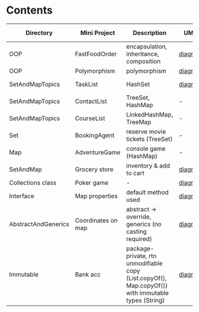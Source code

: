 # Contents

| Directory | Mini Project | Description | UML | output screenshot |
| --- | --- | --- |--- | --- |
| OOP | FastFoodOrder | encapsulation, inheritance, composition | [diagram](https://github.com/ashleytanliling/java-basics/blob/main/src/main/java/OOP/FastFoodOrder/diagram.png) | [output](https://github.com/ashleytanliling/java-basics/blob/main/src/main/java/OOP/FastFoodOrder/output%20example.png) |
| OOP | Polymorphism | polymorphism | [diagram](https://github.com/ashleytanliling/java-basics/blob/main/src/main/java/OOP/Polymorphism/diagram.png) | [output](https://github.com/ashleytanliling/java-basics/blob/main/src/main/java/OOP/Polymorphism/output%20example.png) |
| SetAndMapTopics | TaskList | HashSet | [diagram](https://github.com/ashleytanliling/java-basics/blob/main/src/main/java/SetAndMapTopics/TaskListHashSet/diagram.png) | [output1](https://github.com/ashleytanliling/java-basics/blob/main/src/main/java/SetAndMapTopics/TaskListHashSet/output%20example%201.png) [output2](https://github.com/ashleytanliling/java-basics/blob/main/src/main/java/SetAndMapTopics/TaskListHashSet/output%20example%202.png) |
| SetAndMapTopics | ContactList | TreeSet, HashMap | - | - |
| SetAndMapTopics | CourseList | LinkedHashMap, TreeMap | - | - |
| Set | BookingAgent | reserve movie tickets (TreeSet) | - | [output](https://github.com/ashleytanliling/java-basics/blob/main/src/main/java/Set/output%20example.png) |
| Map | AdventureGame | console game (HashMap) | - | - |
| SetAndMap | Grocery store | inventory & add to cart | [diagram](https://github.com/ashleytanliling/java-basics/blob/main/src/main/java/SetAndMap/diagram.png) | [output](https://github.com/ashleytanliling/java-basics/blob/main/src/main/java/SetAndMap/output%20example.png) |
| Collections class | Poker game | - | [diagram](https://github.com/ashleytanliling/java-basics/blob/main/src/main/java/Collections/diagram.png) | [output](https://github.com/ashleytanliling/java-basics/blob/main/src/main/java/Collections/diagram.png) |
| Interface | Map properties | default method used | [diagram](https://github.com/ashleytanliling/java-basics/blob/main/src/main/java/Interface/diagram.png) | [output](https://github.com/ashleytanliling/java-basics/blob/main/src/main/java/Interface/output%20example.png) |
| AbstractAndGenerics | Coordinates on map | abstract -> override, generics (no casting required) | [diagram](https://github.com/ashleytanliling/java-basics/blob/main/src/main/java/AbstractAndGenerics/diagram.png) | [output](https://github.com/ashleytanliling/java-basics/blob/main/src/main/java/AbstractAndGenerics/output%20example.png) |
| Immutable | Bank acc | package-private, rtn unmodifiable copy (List.copyOf(), Map.copyOf()) with immutable types (String) | [diagram](https://github.com/ashleytanliling/java-basics/blob/main/src/main/java/Immutable/diagram.png) | - |
